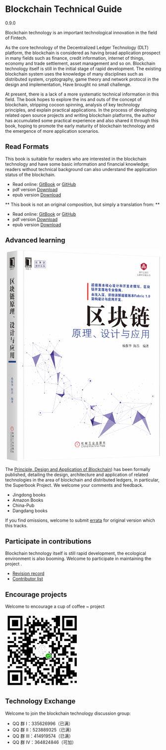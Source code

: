 # Blockchain Technical Guide
0.9.0

Blockchain technology is an important technological innovation in the field of Fintech.

As the core technology of the Decentralized Ledger Technology (DLT) platform, the blockchain is considered as having broad application prospect in many fields such as finance, credit information, internet of things, economy and trade settlement, asset management and so on. Blockchain technology itself is still in the initial stage of rapid development. The existing blockchain system uses the knowledge of many disciplines such as distributed system, cryptography, game theory and network protocol in the design and implementation, Have brought no small challenge.

At present, there is a lack of a more systematic technical information in this field. The book hopes to explore the ins and outs of the concept of blockchain, stripping cocoon spinning, analysis of key technology principles, and explain practical applications. In the process of developing related open source projects and writing blockchain platforms, the author has accumulated some practical experience and also shared it through this book, hoping to promote the early maturity of blockchain technology and the emergence of more application scenarios.

## Read Formats

This book is suitable for readers who are interested in the blockchain technology and have some basic information and financial knowledge; readers without technical background can also understand the application status of the blockchain.

* Read online: [GitBook](https://www.gitbook.com/book/jethar/blockchain-guide/) or [GitHub](https://github.com/jethar/blockchain_guide/blob/master/SUMMARY.md)
* pdf version [Download](https://www.gitbook.com/download/pdf/book/yeasy/blockchain_guide)
* epub version [Download](https://www.gitbook.com/download/pdf/book/yeasy/blockchain_guide)

** This book is not an original composition, but simply a translation from: **

* Read online: [GitBook](https://www.gitbook.com/book/yeasy/blockchain-guide/) or [GitHub](https://github.com/yeasy/blockchain_guide/blob/master/SUMMARY.md)
* pdf version [Download](https://www.gitbook.com/download/pdf/book/yeasy/blockchain_guide)
* epub version [Download](https://www.gitbook.com/download/pdf/book/yeasy/blockchain_guide)

## Advanced learning
![Figure 1.1.1 - Blockchain Principle, Design and Application](_images/blockchain_book.png)

The [Principle, Design and Application of Blockchain](https://item.jd.com/12159265.html)) has been formally published, detailing the design, architecture and application of related technologies in the area of ​​blockchain and distributed ledgers, in particular, the Superbook Project. We welcome your comments and feedback.

* Jingdong books
* Amazon Books
* China-Pub
* Dangdang books

If you find omissions, welcome to submit [errata](https://github.com/yeasy/blockchain_guide/wiki/%E3%80%8A%E5%8C%BA%E5%9D%97%E9%93%BE%E5%8E%9F%E7%90%86%E3%80%81%E8%AE%BE%E8%AE%A1%E4%B8%8E%E5%BA%94%E7%94%A8%E3%80%8B%E5%8B%98%E8%AF%AF%E8%A1%A8) for original version which this tracks.

## Participate in contributions

Blockchain technology itself is still rapid development, the ecological environment is also booming. Welcome to participate in maintaining the project .

* [Revision record](revision.md)
* [Contributor list](https://github.com/yeasy/blockchain_guide/graphs/contributors)

## Encourage projects

Welcome to encourage a cup of coffee ~ project

![coffee](_images/donate.jpeg)

## Technology Exchange

Welcome to join the blockchain technology discussion group:

* QQ 群   I：335626996（已满）
* QQ 群  II：523889325（已满）
* QQ 群 III：414919574（已满）
* QQ 群  IV：364824846（可加）
